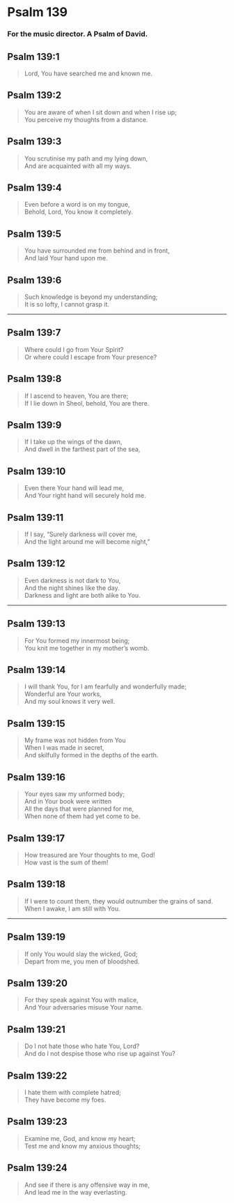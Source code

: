 # Psalm 139

### For the music director. A Psalm of David.

## Psalm 139:1

> Lord, You have searched me and known me.

## Psalm 139:2

> You are aware of when I sit down and when I rise up;  
> You perceive my thoughts from a distance.

## Psalm 139:3

> You scrutinise my path and my lying down,  
> And are acquainted with all my ways.

## Psalm 139:4

> Even before a word is on my tongue,  
> Behold, Lord, You know it completely.

## Psalm 139:5

> You have surrounded me from behind and in front,  
> And laid Your hand upon me.

## Psalm 139:6

> Such knowledge is beyond my understanding;  
> It is so lofty, I cannot grasp it.

---

## Psalm 139:7

> Where could I go from Your Spirit?  
> Or where could I escape from Your presence?

## Psalm 139:8

> If I ascend to heaven, You are there;  
> If I lie down in Sheol, behold, You are there.

## Psalm 139:9

> If I take up the wings of the dawn,  
> And dwell in the farthest part of the sea,

## Psalm 139:10

> Even there Your hand will lead me,  
> And Your right hand will securely hold me.

## Psalm 139:11

> If I say, “Surely darkness will cover me,  
> And the light around me will become night,”

## Psalm 139:12

> Even darkness is not dark to You,  
> And the night shines like the day.  
> Darkness and light are both alike to You.

---

## Psalm 139:13

> For You formed my innermost being;  
> You knit me together in my mother’s womb.

## Psalm 139:14

> I will thank You, for I am fearfully and wonderfully made;  
> Wonderful are Your works,  
> And my soul knows it very well.

## Psalm 139:15

> My frame was not hidden from You  
> When I was made in secret,  
> And skilfully formed in the depths of the earth.

## Psalm 139:16

> Your eyes saw my unformed body;  
> And in Your book were written  
> All the days that were planned for me,  
> When none of them had yet come to be.

## Psalm 139:17

> How treasured are Your thoughts to me, God!  
> How vast is the sum of them!

## Psalm 139:18

> If I were to count them, they would outnumber the grains of sand.  
> When I awake, I am still with You.

---

## Psalm 139:19

> If only You would slay the wicked, God;  
> Depart from me, you men of bloodshed.

## Psalm 139:20

> For they speak against You with malice,  
> And Your adversaries misuse Your name.

## Psalm 139:21

> Do I not hate those who hate You, Lord?  
> And do I not despise those who rise up against You?

## Psalm 139:22

> I hate them with complete hatred;  
> They have become my foes.

## Psalm 139:23

> Examine me, God, and know my heart;  
> Test me and know my anxious thoughts;

## Psalm 139:24

> And see if there is any offensive way in me,  
> And lead me in the way everlasting.
